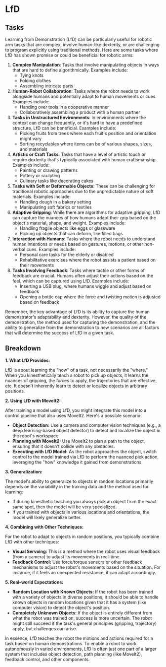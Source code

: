 # LfD

## Tasks

Learning from Demonstration (LfD) can be particularly useful for robotic arm tasks that are complex, involve human-like dexterity, or are challenging to program explicitly using traditional methods. Here are some tasks where LfD has shown promise or could be beneficial for robotic arms:

1. **Complex Manipulation**: Tasks that involve manipulating objects in ways that are hard to define algorithmically. Examples include:
   - Tying knots
   - Folding clothes
   - Assembling intricate parts
2. **Human-Robot Collaboration**: Tasks where the robot needs to work alongside humans and potentially adapt to human movements or cues. Examples include:
   - Handing over tools in a cooperative manner
   - Collaboratively assembling a product with a human partner
3. **Tasks in Unstructured Environments**: In environments where the context can change frequently, or it's hard to have a predefined structure, LfD can be beneficial. Examples include:
   - Picking fruits from trees where each fruit's position and orientation might vary
   - Sorting recyclables where items can be of various shapes, sizes, and materials
4. **Artistic or Craft Tasks**: Tasks that have a level of artistic touch or require dexterity that's typically associated with human craftsmanship. Examples include:
   - Painting or drawing patterns
   - Pottery or sculpting
   - Culinary tasks like decorating cakes
5. **Tasks with Soft or Deformable Objects**: These can be challenging for traditional robotic approaches due to the unpredictable nature of soft materials. Examples include:
   - Handling dough in a bakery setting
   - Manipulating soft fabrics or textiles
6. **Adaptive Gripping**: While there are algorithms for adaptive gripping, LfD can capture the nuances of how humans adapt their grip based on the object's material, shape, and weight. Examples include:
   - Handling fragile objects like eggs or glassware
   - Picking up objects that can deform, like filled bags
7. **Interaction with Humans**: Tasks where the robot needs to understand human intentions or needs based on gestures, motions, or other non-verbal cues. Examples include:
   - Personal care tasks for the elderly or disabled
   - Rehabilitative exercises where the robot assists a patient based on their movements
8. **Tasks Involving Feedback**: Tasks where tactile or other forms of feedback are crucial. Humans often adjust their actions based on the feel, which can be captured using LfD. Examples include:
   - Inserting a USB plug, where humans wiggle and adjust based on feedback
   - Opening a bottle cap where the force and twisting motion is adjusted based on feedback

Remember, the key advantage of LfD is its ability to capture the human demonstrator's adaptability and dexterity. However, the quality of the demonstration, the method used for capturing the demonstration, and the ability to generalize from the demonstration to new scenarios are all factors that will determine the success of LfD in a given task.



## Breakdown

**1. What LfD Provides:**

LfD is about learning the "how" of a task, not necessarily the "where." When you kinesthetically teach a robot to pick up objects, it learns the nuances of gripping, the forces to apply, the trajectories that are effective, etc. It doesn't inherently learn to detect or localize objects in arbitrary positions.

**2. Using LfD with MoveIt2:**

After training a model using LfD, you might integrate this model into a control pipeline that also uses MoveIt2. Here's a possible scenario:

- **Object Detection:** Use a camera and computer vision techniques (e.g., a deep learning-based object detector) to detect and localize the object in the robot's workspace.
- **Planning with MoveIt2:** Use MoveIt2 to plan a path to the object, ensuring that it doesn't collide with any obstacles.
- **Executing with LfD Model:** As the robot approaches the object, switch control to the model trained via LfD to perform the nuanced pick action, leveraging the "how" knowledge it gained from demonstrations.

**3. Generalization:**

The model's ability to generalize to objects in random locations primarily depends on the variability in the training data and the method used for learning:

- If during kinesthetic teaching you always pick an object from the exact same spot, then the model will be very specialized.
- If you trained with objects in various locations and orientations, the model will likely generalize better.

**4. Combining with Other Techniques:**

For the robot to adapt to objects in random positions, you typically combine LfD with other techniques:

- **Visual Servoing:** This is a method where the robot uses visual feedback (from a camera) to adjust its movements in real-time.
- **Feedback Control:** Use force/torque sensors or other feedback mechanisms to adjust the robot's movements based on the situation. For instance, if it feels an unexpected resistance, it can adapt accordingly.

**5. Real-world Expectations:**

- **Random Location with Known Objects:** If the robot has been trained with a variety of objects in diverse positions, it should be able to handle known objects in random locations given that it has a system (like computer vision) to detect the object's position.
- **Completely Unknown Objects:** If the object is entirely different from what the robot was trained on, success is more uncertain. The robot might still succeed if the task's general principles (gripping, trajectory) apply, but challenges can arise.

In essence, LfD teaches the robot the motions and actions required for a task based on human demonstrations. To enable a robot to work autonomously in varied environments, LfD is often just one part of a larger system that includes object detection, path planning (like MoveIt2), feedback control, and other components.